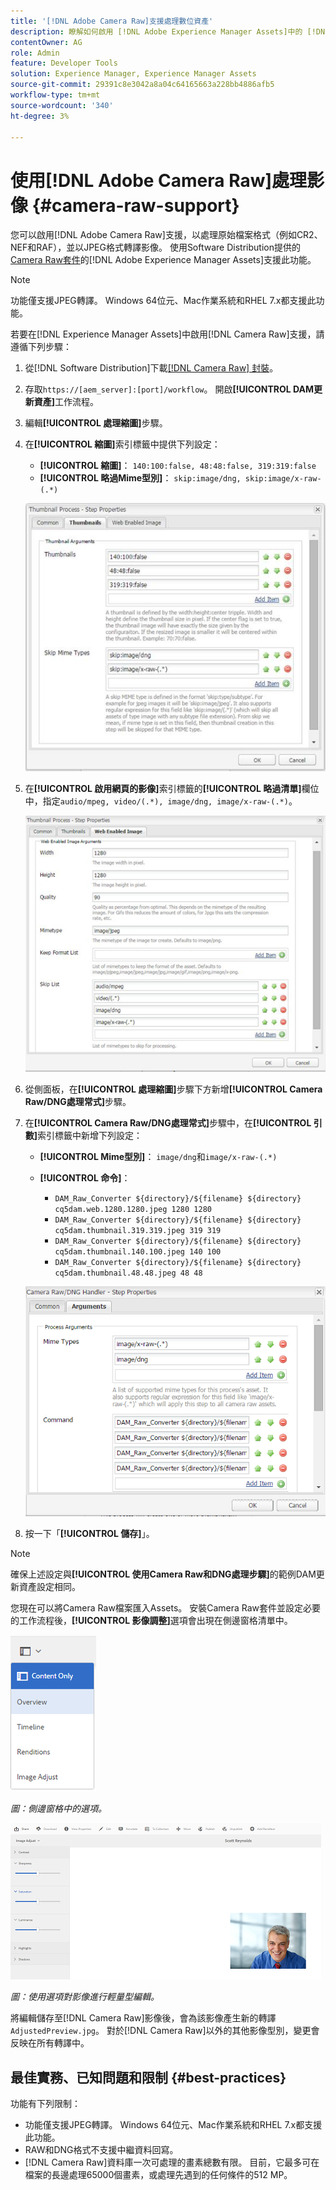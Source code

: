 ```yaml
---
title: '[!DNL Adobe Camera Raw]支援處理數位資產'
description: 瞭解如何啟用 [!DNL Adobe Experience Manager Assets]中的 [!DNL Adobe Camera Raw] 支援
contentOwner: AG
role: Admin
feature: Developer Tools
solution: Experience Manager, Experience Manager Assets
source-git-commit: 29391c8e3042a8a04c64165663a228bb4886afb5
workflow-type: tm+mt
source-wordcount: '340'
ht-degree: 3%

---
```


# 使用[!DNL Adobe Camera Raw]處理影像 {#camera-raw-support}

您可以啟用[!DNL Adobe Camera Raw]支援，以處理原始檔案格式（例如CR2、NEF和RAF），並以JPEG格式轉譯影像。 使用Software Distribution提供的[Camera Raw套件](https://experience.adobe.com/#/downloads/content/software-distribution/en/aem.html?package=/content/software-distribution/en/details.html/content/dam/aem/public/adobe/packages/aem630/product/assets/aem-assets-cameraraw-pkg)的[!DNL Adobe Experience Manager Assets]支援此功能。

>[!NOTE]
>
>功能僅支援JPEG轉譯。 Windows 64位元、Mac作業系統和RHEL 7.x都支援此功能。

若要在[!DNL Experience Manager Assets]中啟用[!DNL Camera Raw]支援，請遵循下列步驟：

1. 從[!DNL Software Distribution]下載[[!DNL Camera Raw] 封裝](https://experience.adobe.com/#/downloads/content/software-distribution/en/aem.html?package=/content/software-distribution/en/details.html/content/dam/aem/public/adobe/packages/cq650/product/assets/aem-assets-cameraraw-pkg-1.4.8.zip)。
1. 存取`https://[aem_server]:[port]/workflow`。 開啟&#x200B;**[!UICONTROL DAM更新資產]**&#x200B;工作流程。
1. 編輯&#x200B;**[!UICONTROL 處理縮圖]**&#x200B;步驟。
1. 在&#x200B;**[!UICONTROL 縮圖]**&#x200B;索引標籤中提供下列設定：

   * **[!UICONTROL 縮圖]**： `140:100:false, 48:48:false, 319:319:false`
   * **[!UICONTROL 略過Mime型別]**： `skip:image/dng, skip:image/x-raw-(.*)`

   ![chlimage_1-128](assets/chlimage_1-334.png)

1. 在&#x200B;**[!UICONTROL 啟用網頁的影像]**&#x200B;索引標籤的&#x200B;**[!UICONTROL 略過清單]**&#x200B;欄位中，指定`audio/mpeg, video/(.*), image/dng, image/x-raw-(.*)`。

   ![chlimage_1-129](assets/chlimage_1-335.png)

1. 從側面板，在&#x200B;**[!UICONTROL 處理縮圖]**&#x200B;步驟下方新增&#x200B;**[!UICONTROL Camera Raw/DNG處理常式]**&#x200B;步驟。
1. 在&#x200B;**[!UICONTROL Camera Raw/DNG處理常式]**&#x200B;步驟中，在&#x200B;**[!UICONTROL 引數]**&#x200B;索引標籤中新增下列設定：

   * **[!UICONTROL Mime型別]**： `image/dng`和`image/x-raw-(.*)`
   * **[!UICONTROL 命令]**：

      * `DAM_Raw_Converter ${directory}/${filename} ${directory} cq5dam.web.1280.1280.jpeg 1280 1280`
      * `DAM_Raw_Converter ${directory}/${filename} ${directory} cq5dam.thumbnail.319.319.jpeg 319 319`
      * `DAM_Raw_Converter ${directory}/${filename} ${directory} cq5dam.thumbnail.140.100.jpeg 140 100`
      * `DAM_Raw_Converter ${directory}/${filename} ${directory} cq5dam.thumbnail.48.48.jpeg 48 48`

   ![chlimage_1-130](assets/chlimage_1-336.png)

1. 按一下「**[!UICONTROL 儲存]**」。

>[!NOTE]
>
>確保上述設定與&#x200B;**[!UICONTROL 使用Camera Raw和DNG處理步驟]**&#x200B;的範例DAM更新資產設定相同。

您現在可以將Camera Raw檔案匯入Assets。 安裝Camera Raw套件並設定必要的工作流程後，**[!UICONTROL 影像調整]**&#x200B;選項會出現在側邊窗格清單中。

![chlimage_1-131](assets/chlimage_1-337.png)

*圖：側邊窗格中的選項。*

![chlimage_1-132](assets/chlimage_1-338.png)

*圖：使用選項對影像進行輕量型編輯。*

將編輯儲存至[!DNL Camera Raw]影像後，會為該影像產生新的轉譯`AdjustedPreview.jpg`。 對於[!DNL Camera Raw]以外的其他影像型別，變更會反映在所有轉譯中。

## 最佳實務、已知問題和限制 {#best-practices}

功能有下列限制：

* 功能僅支援JPEG轉譯。 Windows 64位元、Mac作業系統和RHEL 7.x都支援此功能。
* RAW和DNG格式不支援中繼資料回寫。
* [!DNL Camera Raw]資料庫一次可處理的畫素總數有限。 目前，它最多可在檔案的長邊處理65000個畫素，或處理先遇到的任何條件的512 MP。
